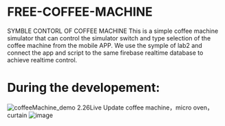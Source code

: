 # FREE-COFFEE-MACHINE
SYMBLE CONTORL OF COFFEE MACHINE
This is a simple coffee machine simulator that can control the simulator switch and type selection of the coffee machine from the mobile APP.
We use the symple of lab2 and connect the app and script to the same firebase realtime database to achieve realtime control.
# During the developement:
![coffeeMachine_demo](https://github.com/SoftwareEngineering-Group2/FREE-COFFEE-MACHINE/assets/71625128/1991555c-ab2b-47b2-b954-66cf86559ff2)
2.26Live Update coffee machine，micro oven，curtain
![image](https://github.com/SoftwareEngineering-Group2/FREE-COFFEE-MACHINE/assets/112009365/4d0f4235-7dc9-4146-b688-db7073e3d0ed)


